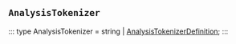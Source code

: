 ## `AnalysisTokenizer`
:::
type AnalysisTokenizer = string | [AnalysisTokenizerDefinition](./AnalysisTokenizerDefinition.md);
:::
